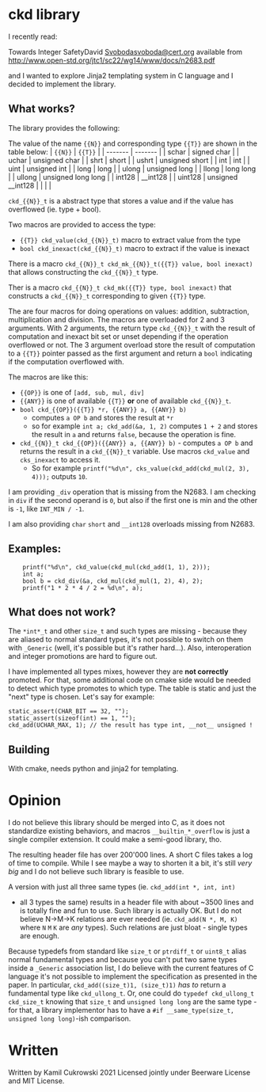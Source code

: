 # ckd library

I recently read:

Towards Integer SafetyDavid Svobodasvoboda@cert.org available from
http://www.open-std.org/jtc1/sc22/wg14/www/docs/n2683.pdf

and I wanted to explore Jinja2 templating system in C language and I
decided to implement the library.

## What works?

The library provides the following:

The value of the name `{{N}}` and corresponding type `{{T}}` are shown in the table below:
| `{{N}}` | `{{T}}`            |
| ------- | -------            |
| schar   | signed char        |
| uchar   | unsigned char      |
| shrt    | short              |
| ushrt   | unsigned short     |
| int     | int                |
| uint    | unsigned int       |
| long    | long               |
| ulong   | unsigned long      |
| llong   | long long          |
| ullong  | unsigned long long |
| int128  | __int128           |
| uint128 | unsigned __int128  |
|         |                    |

`ckd_{{N}}_t` is a abstract type that stores a value and if the value
has overflowed (ie. type + bool).

Two macros are provided to access the type:
  - `{{T}} ckd_value(ckd_{{N}}_t)` macro to extract value from the type
  - `bool ckd_inexact(ckd_{{N}}_t)` macro to extract if the value is inexact

There is a macro `ckd_{{N}}_t ckd_mk_{{N}}_t({{T}} value, bool inexact)`
that allows constructing the `ckd_{{N}}_t` type.

Ther is a macro `ckd_{{N}}_t ckd_mk({{T}} type, bool inexact)` that constructs
a `ckd_{{N}}_t` corresponding to given `{{T}}` type.

The are four macros for doing operations on values: addition, subtraction,
multiplication and division. The macros are overloaded for 2 and 3 arguments.
With 2 arguments, the return type `ckd_{{N}}_t` with the result of computation
and inexact bit set or unset depending if the operation overflowed or not.
The 3 argument overload store the result of computation to a `{{T}}` pointer
passed as the first argument and return a `bool` indicating if the computation
overflowed with.

The macros are like this:
  - `{{OP}}` is one of `[add, sub, mul, div]`
  - `{{ANY}}` is one of available `{{T}}` __or__ one of available `ckd_{{N}}_t`.
  - `bool ckd_{{OP}}({{T}} *r, {{ANY}} a, {{ANY}} b)`
    - computes `a OP b` and stores the result at `*r`
    - so for example `int a; ckd_add(&a, 1, 2)` computes `1 + 2` and stores the result in `a`
      and returns `false`, because the operation is fine.
  - `ckd_{{N}}_t ckd_{{OP}}({{ANY}} a, {{ANY}} b)` - computes `a OP b` and returns the result
    in a `ckd_{{N}}_t` variable. Use macros `ckd_value` and `cks_inexact` to access it.
    - So for example `printf("%d\n", cks_value(ckd_add(ckd_mul(2, 3), 4)));` outputs `10`.

I am providing `_div` operation that is missing from the N2683. I am checking in `div` 
if the second operand is `0`, but also if the first one is min and the other is `-1`,
like `INT_MIN / -1`.

I am also providing `char` `short` and `__int128` overloads missing from N2683.

## Examples:

```
    printf("%d\n", ckd_value(ckd_mul(ckd_add(1, 1), 2)));
    int a;
    bool b = ckd_div(&a, ckd_mul(ckd_mul(1, 2), 4), 2);
    printf("1 * 2 * 4 / 2 = %d\n", a);
```

## What does not work?

The `*int*_t` and other `size_t` and such types are missing - because
they are aliased to normal standard types, it's not possible to switch on
them with `_Generic` (well, it's possible but it's rather hard...). Also,
interoperation and integer promotions are hard to figure out.

I have implemented all types mixes, however they are __not correctly__ promoted.
For that, some additional code on cmake side would be needed to
detect which type promotes to which type. The table is static and just the "next"
type is chosen. Let's say for example:

```
static_assert(CHAR_BIT == 32, "");
static_assert(sizeof(int) == 1, "");
ckd_add(UCHAR_MAX, 1); // the result has type int, __not__ unsigned !
```

## Building

With cmake, needs python and jinja2 for templating.

# Opinion 

I do not believe this library should be merged into C, as it does not
standardize existing behaviors, and macros `__builtin_*_overflow` is
just a single compiler extension. It could make a semi-good library, tho.

The resulting header file has over 200'000 lines. A short C files takes a
log of time to compile. While I see maybe a way to shorten it a bit, it's
still _very big_ and I do not believe such library is feasible to use.

A version with just all three same types (ie. `ckd_add(int *, int, int)`
- all 3 types the same) results in a header file with about ~3500 lines
and is totally fine and fun to use. Such library is actually OK. But I do not
believe N->M->K relations are ever needed (ie. `ckd_add(N *, M, K)` where `N`
`M` `K` are _any_ types). Such relations are just bloat - single types
are enough.

Because typedefs from standard like `size_t` or `ptrdiff_t` or `uint8_t` 
alias normal fundamental types and because you can't put two same types
inside a `_Generic` association list, I do believe with the current
features of C language it's not possible to implement the specification
as presented in the paper. In particular, `ckd_add((size_t)1, (size_t)1)`
_has to_ return a fundamental type like `ckd_ullong_t`. Or, one could do
`typedef ckd_ullong_t ckd_size_t` knowing that `size_t` and `unsigned long long`
are the same type - for that, a library implementor has to have a
`#if __same_type(size_t, unsigned long long)`-ish comparison.

# Written

Written by Kamil Cukrowski 2021
Licensed jointly under Beerware License and MIT License.


